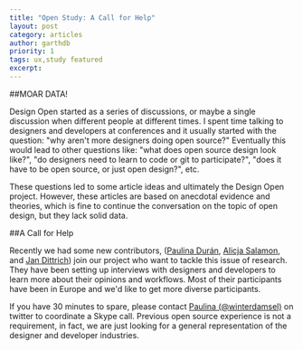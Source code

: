 ```yaml
---
title: "Open Study: A Call for Help"
layout: post
category: articles
author: garthdb
priority: 1
tags: ux,study featured
excerpt:
---
```

##MOAR DATA!

Design Open started as a series of discussions, or maybe a single discussion when different people at different times. I spent time talking to designers and developers at conferences and it usually started with the question: "why aren't more designers doing open source?" Eventually this would lead to other questions like: "what does open source design look like?", "do designers need to learn to code or git to participate?", "does it have to be open source, or just open design?", etc.

These questions led to some article ideas and ultimately the Design Open project. However, these articles are based on anecdotal evidence and theories, which is fine to continue the conversation on the topic of open design, but they lack solid data.

##A Call for Help

Recently we had some new contributors, ([Paulina Durán](http://twitter.com/winterdamsel), [Alicja Salamon](http://alicjasalamon.com/), and [Jan Dittrich](http://twitter.com/simulo)) join our project who want to tackle this issue of research. They have been setting up interviews with designers and developers to learn more about their opinions and workflows. Most of their participants have been in Europe and we'd like to get more diverse participants.

If you have 30 minutes to spare, please contact [Paulina (@winterdamsel)](http://twitter.com/winterdamsel) on twitter to coordinate a Skype call.  Previous open source experience is not a requirement, in fact, we are just looking for a general representation of the designer and developer industries.
